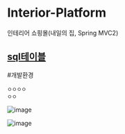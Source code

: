 # Interior-Platform
인테리어 쇼핑몰(내일의 집, Spring MVC2)

## [sql테이블](https://github.com/adbackend/Interior-Platform/blob/master/src/main/webapp/sql/LastEdit_table.sql)


#개발환경
```
ㅇㅇㅇㅇ
ㅇㅇ
```

![image](https://user-images.githubusercontent.com/94349690/147401592-f5c00fa9-dfc6-4131-b466-60b05d88065b.png)

![image](https://user-images.githubusercontent.com/94349690/147401611-35171fe1-67d3-4ef2-9cdf-8f663b8e6951.png)




